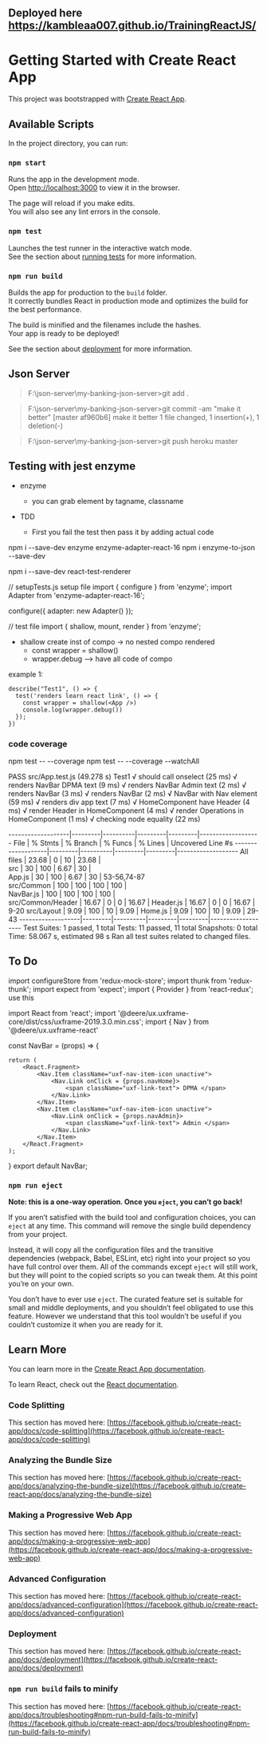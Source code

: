## Deployed here https://kambleaa007.github.io/TrainingReactJS/

# Getting Started with Create React App

This project was bootstrapped with [Create React App](https://github.com/facebook/create-react-app).

## Available Scripts

In the project directory, you can run:

### `npm start`

Runs the app in the development mode.\
Open [http://localhost:3000](http://localhost:3000) to view it in the browser.

The page will reload if you make edits.\
You will also see any lint errors in the console.

### `npm test`

Launches the test runner in the interactive watch mode.\
See the section about [running tests](https://facebook.github.io/create-react-app/docs/running-tests) for more information.

### `npm run build`

Builds the app for production to the `build` folder.\
It correctly bundles React in production mode and optimizes the build for the best performance.

The build is minified and the filenames include the hashes.\
Your app is ready to be deployed!

See the section about [deployment](https://facebook.github.io/create-react-app/docs/deployment) for more information.




## Json Server

> F:\\json-server\my-banking-json-server>git add .

> F:\\json-server\my-banking-json-server>git commit -am "make it better"
    [master af960b6] make it better
    1 file changed, 1 insertion(+), 1 deletion(-)

> F:\json-server\my-banking-json-server>git push heroku master

## Testing with jest enzyme

* enzyme 
    * you can grab element by tagname, classname 

* TDD
    * First you fail the test then pass it by adding actual code


npm i --save-dev enzyme enzyme-adapter-react-16
npm i enzyme-to-json --save-dev

npm i --save-dev react-test-renderer


// setupTests.js  setup file 
import { configure } from 'enzyme';
import Adapter from 'enzyme-adapter-react-16';

configure({ adapter: new Adapter() });

// test file
import { shallow, mount, render } from 'enzyme';

* shallow create inst of compo -> no nested compo rendered
    * const wrapper = shallow(<App />)
    * wrapper.debug --> have all code of compo


example 1:
```````
describe("Test1", () => {
  test('renders learn react link', () => {
    const wrapper = shallow(<App />)
    console.log(wrapper.debug())
  });
})
```````

### code coverage

npm test -- --coverage
npm test -- --coverage --watchAll

 PASS  src/App.test.js (49.278 s)
  Test1
    √ should call onselect (25 ms)
    √ renders NavBar DPMA text (9 ms)
    √ renders NavBar Admin text (2 ms)
    √ renders NavBar (3 ms)
    √ renders NavBar (2 ms)
    √ NavBar with Nav element (59 ms)
    √ renders div app text (7 ms)
    √ HomeComponent have Header (4 ms)
    √ render Header in HomeComponent (4 ms)
    √ render Operations in HomeComponent (1 ms)
    √ checking node equality (22 ms)

-------------------|---------|----------|---------|---------|-------------------
File               | % Stmts | % Branch | % Funcs | % Lines | Uncovered Line #s 
-------------------|---------|----------|---------|---------|-------------------
All files          |   23.68 |        0 |      10 |   23.68 |                   
 src               |      30 |      100 |    6.67 |      30 |                   
  App.js           |      30 |      100 |    6.67 |      30 | 53-56,74-87       
 src/Common        |     100 |      100 |     100 |     100 |                   
  NavBar.js        |     100 |      100 |     100 |     100 |                   
 src/Common/Header |   16.67 |        0 |       0 |   16.67 | 
  Header.js        |   16.67 |        0 |       0 |   16.67 | 9-20
 src/Layout        |    9.09 |      100 |      10 |    9.09 | 
  Home.js          |    9.09 |      100 |      10 |    9.09 | 29-43
-------------------|---------|----------|---------|---------|-------------------
Test Suites: 1 passed, 1 total
Tests:       11 passed, 11 total
Snapshots:   0 total
Time:        58.067 s, estimated 98 s
Ran all test suites related to changed files.


## To Do

import configureStore from 'redux-mock-store';
import thunk from 'redux-thunk';
import expect from 'expect';
import { Provider } from 'react-redux';
use this



import React from 'react';
import '@deere/ux.uxframe-core/dist/css/uxframe-2019.3.0.min.css';
import { Nav } from '@deere/ux.uxframe-react'
 
const NavBar = (props) => {
    
    return (
        <React.Fragment>
            <Nav.Item className="uxf-nav-item-icon unactive">
                <Nav.Link onClick = {props.navHome}>
                    <span className="uxf-link-text"> DPMA </span>
                </Nav.Link>
            </Nav.Item>
            <Nav.Item className="uxf-nav-item-icon unactive">
                <Nav.Link onClick = {props.navAdmin}>
                    <span className="uxf-link-text"> Admin </span>
                </Nav.Link>
            </Nav.Item>
        </React.Fragment>
    );
}
export default NavBar;



### `npm run eject`

**Note: this is a one-way operation. Once you `eject`, you can’t go back!**

If you aren’t satisfied with the build tool and configuration choices, you can `eject` at any time. This command will remove the single build dependency from your project.

Instead, it will copy all the configuration files and the transitive dependencies (webpack, Babel, ESLint, etc) right into your project so you have full control over them. All of the commands except `eject` will still work, but they will point to the copied scripts so you can tweak them. At this point you’re on your own.

You don’t have to ever use `eject`. The curated feature set is suitable for small and middle deployments, and you shouldn’t feel obligated to use this feature. However we understand that this tool wouldn’t be useful if you couldn’t customize it when you are ready for it.




## Learn More

You can learn more in the [Create React App documentation](https://facebook.github.io/create-react-app/docs/getting-started).

To learn React, check out the [React documentation](https://reactjs.org/).

### Code Splitting

This section has moved here: [https://facebook.github.io/create-react-app/docs/code-splitting](https://facebook.github.io/create-react-app/docs/code-splitting)

### Analyzing the Bundle Size

This section has moved here: [https://facebook.github.io/create-react-app/docs/analyzing-the-bundle-size](https://facebook.github.io/create-react-app/docs/analyzing-the-bundle-size)

### Making a Progressive Web App

This section has moved here: [https://facebook.github.io/create-react-app/docs/making-a-progressive-web-app](https://facebook.github.io/create-react-app/docs/making-a-progressive-web-app)

### Advanced Configuration

This section has moved here: [https://facebook.github.io/create-react-app/docs/advanced-configuration](https://facebook.github.io/create-react-app/docs/advanced-configuration)

### Deployment

This section has moved here: [https://facebook.github.io/create-react-app/docs/deployment](https://facebook.github.io/create-react-app/docs/deployment)

### `npm run build` fails to minify

This section has moved here: [https://facebook.github.io/create-react-app/docs/troubleshooting#npm-run-build-fails-to-minify](https://facebook.github.io/create-react-app/docs/troubleshooting#npm-run-build-fails-to-minify)









